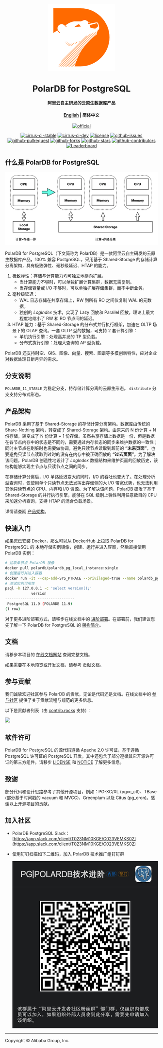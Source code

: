 <div align="center">

[![logo](docs/.vuepress/public/images/polardb.png)](https://developer.aliyun.com/topic/polardb-for-pg)

# PolarDB for PostgreSQL

**阿里云自主研发的云原生数据库产品**

#### [English](README.md) | 简体中文

[![official](https://img.shields.io/badge/官方网站-blueviolet?style=for-the-badge&logo=alibabacloud)](https://developer.aliyun.com/topic/polardb-for-pg)

[![cirrus-ci-stable](https://img.shields.io/cirrus/github/ApsaraDB/PolarDB-for-PostgreSQL/POLARDB_11_STABLE?style=for-the-badge&logo=cirrusci)](https://cirrus-ci.com/github/ApsaraDB/PolarDB-for-PostgreSQL/POLARDB_11_STABLE)
[![cirrus-ci-dev](https://img.shields.io/cirrus/github/ApsaraDB/PolarDB-for-PostgreSQL/POLARDB_11_DEV?style=for-the-badge&logo=cirrusci)](https://cirrus-ci.com/github/ApsaraDB/PolarDB-for-PostgreSQL/POLARDB_11_DEV)
[![license](https://img.shields.io/badge/license-Apache--2.0-blue?style=for-the-badge&logo=apache)](LICENSE)
[![github-issues](https://img.shields.io/github/issues/ApsaraDB/PolarDB-for-PostgreSQL?style=for-the-badge&logo=github)](https://GitHub.com/ApsaraDB/PolarDB-for-PostgreSQL/issues)
[![github-pullrequest](https://img.shields.io/github/issues-pr/ApsaraDB/PolarDB-for-PostgreSQL?style=for-the-badge&logo=github)](https://GitHub.com/ApsaraDB/PolarDB-for-PostgreSQL/pulls)
[![github-forks](https://img.shields.io/github/forks/ApsaraDB/PolarDB-for-PostgreSQL?style=for-the-badge&logo=github)](https://github.com/ApsaraDB/PolarDB-for-PostgreSQL/network/members)
[![github-stars](https://img.shields.io/github/stars/ApsaraDB/PolarDB-for-PostgreSQL?style=for-the-badge&logo=github)](https://github.com/ApsaraDB/PolarDB-for-PostgreSQL/stargazers)
[![github-contributors](https://img.shields.io/github/contributors/ApsaraDB/PolarDB-for-PostgreSQL?style=for-the-badge&logo=github)](https://github.com/ApsaraDB/PolarDB-for-PostgreSQL/graphs/contributors)
[![Leaderboard](https://img.shields.io/badge/PolarDB--for--PostgreSQL-%E6%9F%A5%E7%9C%8B%E8%B4%A1%E7%8C%AE%E6%8E%92%E8%A1%8C%E6%A6%9C-orange?style=for-the-badge)](https://opensource.alibaba.com/contribution_leaderboard/details?projectValue=polardb-pg)

</div>

## 什么是 PolarDB for PostgreSQL

![arch.png](docs/zh/imgs/1_polardb_architecture.png)

PolarDB for PostgreSQL（下文简称为 PolarDB）是一款阿里云自主研发的云原生数据库产品，100% 兼容 PostgreSQL，采用基于 Shared-Storage 的存储计算分离架构，具有极致弹性、毫秒级延迟、HTAP 的能力。

1. 极致弹性：存储与计算能力均可独立地横向扩展。
   - 当计算能力不够时，可以单独扩展计算集群，数据无需复制。
   - 当存储容量或 I/O 不够时，可以单独扩展存储集群，而不中断业务。
2. 毫秒级延迟：
   - WAL 日志存储在共享存储上，RW 到所有 RO 之间仅复制 WAL 的元数据。
   - 独创的 _LogIndex_ 技术，实现了 Lazy 回放和 Parallel 回放，理论上最大程度地缩小了 RW 和 RO 节点间的延迟。
3. HTAP 能力：基于 Shared-Storage 的分布式并行执行框架，加速在 OLTP 场景下的 OLAP 查询。一套 OLTP 型的数据，可支持 2 套计算引擎：
   - 单机执行引擎：处理高并发的 TP 型负载。
   - 分布式执行引擎：处理大查询的 AP 型负载。

PolarDB 还支持时空、GIS、图像、向量、搜索、图谱等多模创新特性，应对企业对数据处理日新月异的需求。

## 分支说明

`POLARDB_11_STABLE` 为稳定分支，持存储计算分离的云原生形态。 `distribute` 分支支持分布式形态。

## 产品架构

PolarDB 采用了基于 Shared-Storage 的存储计算分离架构。数据库由传统的 Share-Nothing 架构，转变成了 Shared-Storage 架构。由原来的 N 份计算 + N 份存储，转变成了 N 份计算 + 1 份存储。虽然共享存储上数据是一份，但是数据在各节点内存中的状态是不同的，需要通过内存状态的同步来维护数据的一致性；同时主节点在刷脏时也需要做协调，避免只读节点读取到超前的 **“未来页面”**，也要避免只读节点读取到过时的没有在内存中被正确回放的 **“过去页面”**。为了解决该问题，PolarDB 创造性地设计了 _LogIndex_ 数据结构来维护页面的回放历史，该结构能够实现主节点与只读节点之间的同步。

在存储计算分离后，I/O 单路延迟变大的同时，I/O 的吞吐也变大了。在处理分析型查询时，仅使用单个只读节点无法发挥出存储侧的大 I/O 带宽优势，也无法利用其他只读节点的 CPU、内存和 I/O 资源。为了解决该问题，PolarDB 研发了基于 Shared-Storage 的并行执行引擎，能够在 SQL 级别上弹性利用任意数目的 CPU 来加速分析查询，支持 HTAP 的混合负载场景。

详情请查阅 [产品架构](https://apsaradb.github.io/PolarDB-for-PostgreSQL/zh/theory/arch-overview.html)。

## 快速入门

如果您已安装 Docker，那么可以从 DockerHub 上拉取 PolarDB for PostgreSQL 的 本地存储实例镜像，创建、运行并进入容器，然后直接使用 PolarDB 实例：

```bash
# 拉取单节点 PolarDB 镜像
docker pull polardb/polardb_pg_local_instance:single
# 创建运行并进入容器
docker run -it --cap-add=SYS_PTRACE --privileged=true --name polardb_pg_single polardb/polardb_pg_local_instance:single bash
# 测试实例可用性
psql -h 127.0.0.1 -c 'select version();'
            version
--------------------------------
 PostgreSQL 11.9 (POLARDB 11.9)
(1 row)
```

对于更多进阶部署方式，请移步在线文档中的 [进阶部署](https://apsaradb.github.io/PolarDB-for-PostgreSQL/zh/deploying/deploy.html)。在部署前，我们建议您先了解一下 PolarDB for PostgreSQL 的 [架构简介](https://apsaradb.github.io/PolarDB-for-PostgreSQL/zh/deploying/introduction.html)。

## 文档

请移步本项目的 [在线文档网站](https://apsaradb.github.io/PolarDB-for-PostgreSQL/zh/) 查阅完整文档。

如果需要在本地预览或开发文档，请参考 [贡献文档](https://apsaradb.github.io/PolarDB-for-PostgreSQL/zh/contributing/contributing-polardb-docs.html)。

## 参与贡献

我们诚挚欢迎社区参与 PolarDB 的贡献，无论是代码还是文档。在线文档中的 [参与社区](https://apsaradb.github.io/PolarDB-for-PostgreSQL/zh/contributing/code-of-conduct.html) 提供了关于贡献流程与规范的更多信息。

以下是贡献者列表（由 [contrib.rocks](https://contrib.rocks) 支持）：

<a href="https://github.com/ApsaraDB/PolarDB-for-PostgreSQL/graphs/contributors">
  <img src="https://contrib.rocks/image?repo=ApsaraDB/PolarDB-for-PostgreSQL" />
</a>

## 软件许可

PolarDB for PostgreSQL 的源代码遵循 Apache 2.0 许可证，基于遵循 PostgreSQL 许可证的 PostgreSQL 开发。其中还包含了部分遵循其它开源许可证的第三方组件。请移步 [LICENSE](./LICENSE) 和 [NOTICE](./NOTICE) 了解更多信息。

## 致谢

部分代码和设计思路参考了其他开源项目，例如：PG-XC/XL (pgxc_ctl)、TBase (部分基于时间戳的 vacuum 和 MVCC)、Greenplum 以及 Citus (pg_cron)。感谢以上开源项目的贡献。

## 加入社区

- PolarDB PostgreSQL Slack：[https://app.slack.com/client/T023NM10KGE/C023VEMKS02](https://app.slack.com/client/T023NM10KGE/C023VEMKS02)
- 使用钉钉扫描如下二维码，加入 PolarDB 技术推广组钉钉群

  ![polardb_group](docs/.vuepress/public/images/polardb_group.png)

---

Copyright © Alibaba Group, Inc.
